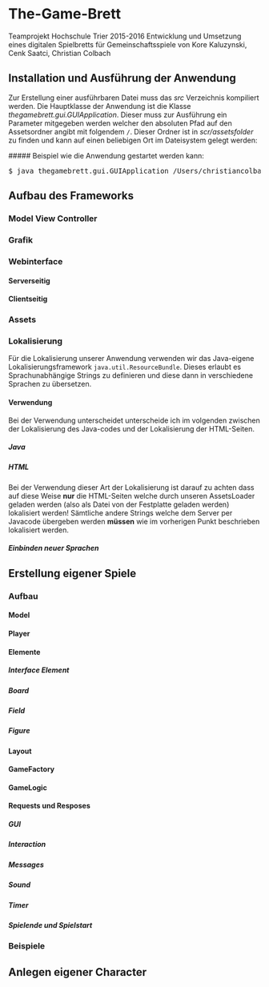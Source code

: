 # The-Game-Brett
Teamprojekt Hochschule Trier 2015-2016
Entwicklung und Umsetzung eines digitalen Spielbretts für Gemeinschaftsspiele
von Kore Kaluzynski, Cenk Saatci, Christian Colbach

## Installation und Ausführung der Anwendung
<p>
Zur Erstellung einer ausführbaren Datei muss das <em>src</em> Verzeichnis kompiliert werden.
Die Hauptklasse der Anwendung ist die Klasse <em>thegamebrett.gui.GUIApplication</em>. Dieser muss zur Ausführung ein Parameter mitgegeben werden welcher den absoluten Pfad auf den Assetsordner angibt mit folgendem <code>/</code>. Dieser Ordner ist in <em>scr/assetsfolder</em> zu finden und kann auf einen beliebigen Ort im Dateisystem gelegt werden:

</p>
##### Beispiel wie die Anwendung gestartet werden kann:
<pre>
$ java thegamebrett.gui.GUIApplication /Users/christiancolbach/Documents/gamebrett/classes/assetsfolder/
</pre>

## Aufbau des Frameworks
### Model View Controller
### Grafik
### Webinterface
#### Serverseitig
#### Clientseitig
### Assets
### Lokalisierung
Für die Lokalisierung unserer Anwendung verwenden wir das Java-eigene Lokalisierungsframework <code>java.util.ResourceBundle</code>. Dieses erlaubt es Sprachunabhängige Strings zu definieren und diese dann in verschiedene Sprachen zu übersetzen.
#### Verwendung
Bei der Verwendung unterscheidet unterscheide ich im volgenden zwischen der Lokalisierung des Java-codes und der Lokalisierung der HTML-Seiten. 
##### Java

##### HTML


Bei der Verwendung dieser Art der Lokalisierung ist darauf zu achten dass auf diese Weise __nur__ die HTML-Seiten welche durch unseren AssetsLoader geladen werden (also als Datei von der Festplatte geladen werden) lokalisiert werden! Sämtliche andere Strings welche dem Server per Javacode übergeben werden __müssen__ wie im vorherigen Punkt beschrieben lokalisiert werden.
##### Einbinden neuer Sprachen

## Erstellung eigener Spiele
### Aufbau
#### Model
#### Player
#### Elemente
##### Interface Element
##### Board
##### Field
##### Figure
#### Layout
#### GameFactory
#### GameLogic
#### Requests und Resposes
##### GUI
##### Interaction
##### Messages
##### Sound
##### Timer
##### Spielende und Spielstart
### Beispiele
## Anlegen eigener Character
